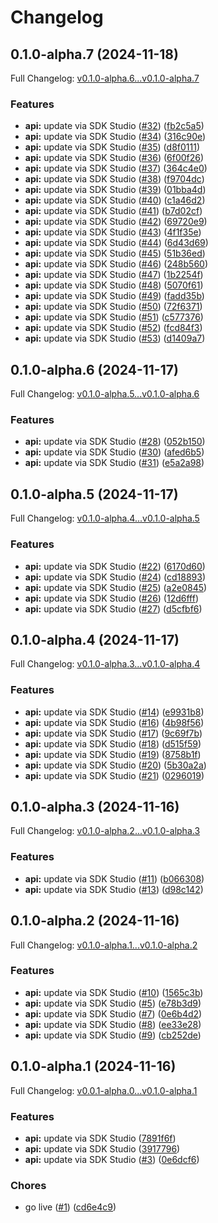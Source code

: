 # Changelog

## 0.1.0-alpha.7 (2024-11-18)

Full Changelog: [v0.1.0-alpha.6...v0.1.0-alpha.7](https://github.com/macanderson/tradesignals-python/compare/v0.1.0-alpha.6...v0.1.0-alpha.7)

### Features

* **api:** update via SDK Studio ([#32](https://github.com/macanderson/tradesignals-python/issues/32)) ([fb2c5a5](https://github.com/macanderson/tradesignals-python/commit/fb2c5a554710f4d33e8b5cc8a37ceeb88c9ef030))
* **api:** update via SDK Studio ([#34](https://github.com/macanderson/tradesignals-python/issues/34)) ([316c90e](https://github.com/macanderson/tradesignals-python/commit/316c90ed037c3ccaf2989759bb64b43800333a0b))
* **api:** update via SDK Studio ([#35](https://github.com/macanderson/tradesignals-python/issues/35)) ([d8f0111](https://github.com/macanderson/tradesignals-python/commit/d8f01118ac1db89e80fdc9383a294e1ab9fa12dd))
* **api:** update via SDK Studio ([#36](https://github.com/macanderson/tradesignals-python/issues/36)) ([6f00f26](https://github.com/macanderson/tradesignals-python/commit/6f00f2637fb7681c35f310ae2dc7d440e3c9920a))
* **api:** update via SDK Studio ([#37](https://github.com/macanderson/tradesignals-python/issues/37)) ([364c4e0](https://github.com/macanderson/tradesignals-python/commit/364c4e05375594308a9f3214faa807f0141c5aa5))
* **api:** update via SDK Studio ([#38](https://github.com/macanderson/tradesignals-python/issues/38)) ([f9704dc](https://github.com/macanderson/tradesignals-python/commit/f9704dccb322fa80ba79ef53c23a5b1c1bf899df))
* **api:** update via SDK Studio ([#39](https://github.com/macanderson/tradesignals-python/issues/39)) ([01bba4d](https://github.com/macanderson/tradesignals-python/commit/01bba4d6acb82a0d91af0f308ef93fe95dda8c8a))
* **api:** update via SDK Studio ([#40](https://github.com/macanderson/tradesignals-python/issues/40)) ([c1a46d2](https://github.com/macanderson/tradesignals-python/commit/c1a46d2ba80ebff3ec5ff5e7576b2f1ed13e38eb))
* **api:** update via SDK Studio ([#41](https://github.com/macanderson/tradesignals-python/issues/41)) ([b7d02cf](https://github.com/macanderson/tradesignals-python/commit/b7d02cfac28cffd8de9e759c9e4566295707ebcf))
* **api:** update via SDK Studio ([#42](https://github.com/macanderson/tradesignals-python/issues/42)) ([69720e9](https://github.com/macanderson/tradesignals-python/commit/69720e90399a36c580c186c38ebb79d5b32a6b21))
* **api:** update via SDK Studio ([#43](https://github.com/macanderson/tradesignals-python/issues/43)) ([4f1f35e](https://github.com/macanderson/tradesignals-python/commit/4f1f35e2f7d28aec6d62e1c4dc2a586d6b75b067))
* **api:** update via SDK Studio ([#44](https://github.com/macanderson/tradesignals-python/issues/44)) ([6d43d69](https://github.com/macanderson/tradesignals-python/commit/6d43d692befb3c9f2f59cc8a43603fa5c48086be))
* **api:** update via SDK Studio ([#45](https://github.com/macanderson/tradesignals-python/issues/45)) ([51b36ed](https://github.com/macanderson/tradesignals-python/commit/51b36edcc421f8dc12f42d2dabc50ad12d7963c3))
* **api:** update via SDK Studio ([#46](https://github.com/macanderson/tradesignals-python/issues/46)) ([248b560](https://github.com/macanderson/tradesignals-python/commit/248b56099ceb0b0afe13ebe710ab1aeeab4687ed))
* **api:** update via SDK Studio ([#47](https://github.com/macanderson/tradesignals-python/issues/47)) ([1b2254f](https://github.com/macanderson/tradesignals-python/commit/1b2254f973e8d5339ec3bdb96722d60d540ca46d))
* **api:** update via SDK Studio ([#48](https://github.com/macanderson/tradesignals-python/issues/48)) ([5070f61](https://github.com/macanderson/tradesignals-python/commit/5070f619b0caf3c21c09f1d32e60a2703fa0a62c))
* **api:** update via SDK Studio ([#49](https://github.com/macanderson/tradesignals-python/issues/49)) ([fadd35b](https://github.com/macanderson/tradesignals-python/commit/fadd35b6dedbe108ea79845d6f731f4795ffccf0))
* **api:** update via SDK Studio ([#50](https://github.com/macanderson/tradesignals-python/issues/50)) ([72f6371](https://github.com/macanderson/tradesignals-python/commit/72f63712438bd921d2f31e8129fbddab10f27817))
* **api:** update via SDK Studio ([#51](https://github.com/macanderson/tradesignals-python/issues/51)) ([c577376](https://github.com/macanderson/tradesignals-python/commit/c577376ec4cfbac486560ad2ea40a05eca21e158))
* **api:** update via SDK Studio ([#52](https://github.com/macanderson/tradesignals-python/issues/52)) ([fcd84f3](https://github.com/macanderson/tradesignals-python/commit/fcd84f3a01011376c37b52ae1495c7c89852efa3))
* **api:** update via SDK Studio ([#53](https://github.com/macanderson/tradesignals-python/issues/53)) ([d1409a7](https://github.com/macanderson/tradesignals-python/commit/d1409a7f470331808f8260e8356eb496caa56540))

## 0.1.0-alpha.6 (2024-11-17)

Full Changelog: [v0.1.0-alpha.5...v0.1.0-alpha.6](https://github.com/macanderson/tradesignals-python/compare/v0.1.0-alpha.5...v0.1.0-alpha.6)

### Features

* **api:** update via SDK Studio ([#28](https://github.com/macanderson/tradesignals-python/issues/28)) ([052b150](https://github.com/macanderson/tradesignals-python/commit/052b15044d4acb6d5d090b68d29e76608838fa82))
* **api:** update via SDK Studio ([#30](https://github.com/macanderson/tradesignals-python/issues/30)) ([afed6b5](https://github.com/macanderson/tradesignals-python/commit/afed6b5f5175f7cd484451685a0045951eed5726))
* **api:** update via SDK Studio ([#31](https://github.com/macanderson/tradesignals-python/issues/31)) ([e5a2a98](https://github.com/macanderson/tradesignals-python/commit/e5a2a987dc0d02c8528d6e9c75ea5351cc140bda))

## 0.1.0-alpha.5 (2024-11-17)

Full Changelog: [v0.1.0-alpha.4...v0.1.0-alpha.5](https://github.com/macanderson/tradesignals-python/compare/v0.1.0-alpha.4...v0.1.0-alpha.5)

### Features

* **api:** update via SDK Studio ([#22](https://github.com/macanderson/tradesignals-python/issues/22)) ([6170d60](https://github.com/macanderson/tradesignals-python/commit/6170d609f21d24d934dc904325ae429800531dbc))
* **api:** update via SDK Studio ([#24](https://github.com/macanderson/tradesignals-python/issues/24)) ([cd18893](https://github.com/macanderson/tradesignals-python/commit/cd18893aa36da77dfdeb49ee388490f3fc35ee1f))
* **api:** update via SDK Studio ([#25](https://github.com/macanderson/tradesignals-python/issues/25)) ([a2e0845](https://github.com/macanderson/tradesignals-python/commit/a2e084587dd8b26394cd4e4d1ed787a92c854d65))
* **api:** update via SDK Studio ([#26](https://github.com/macanderson/tradesignals-python/issues/26)) ([12d6fff](https://github.com/macanderson/tradesignals-python/commit/12d6fff1cab2724033d17375b2e7076099d95d12))
* **api:** update via SDK Studio ([#27](https://github.com/macanderson/tradesignals-python/issues/27)) ([d5cfbf6](https://github.com/macanderson/tradesignals-python/commit/d5cfbf6b9b450f49dc40fbfa6f653fc26e9faf81))

## 0.1.0-alpha.4 (2024-11-17)

Full Changelog: [v0.1.0-alpha.3...v0.1.0-alpha.4](https://github.com/macanderson/tradesignals-python/compare/v0.1.0-alpha.3...v0.1.0-alpha.4)

### Features

* **api:** update via SDK Studio ([#14](https://github.com/macanderson/tradesignals-python/issues/14)) ([e9931b8](https://github.com/macanderson/tradesignals-python/commit/e9931b81fe1b51fc3b87a4294c7817ff235964a8))
* **api:** update via SDK Studio ([#16](https://github.com/macanderson/tradesignals-python/issues/16)) ([4b98f56](https://github.com/macanderson/tradesignals-python/commit/4b98f56c26d7bbf5c280ad2c49c564432db7c76c))
* **api:** update via SDK Studio ([#17](https://github.com/macanderson/tradesignals-python/issues/17)) ([9c69f7b](https://github.com/macanderson/tradesignals-python/commit/9c69f7bb31c515155be9df1e0cb1b5ad2ca3a9ae))
* **api:** update via SDK Studio ([#18](https://github.com/macanderson/tradesignals-python/issues/18)) ([d515f59](https://github.com/macanderson/tradesignals-python/commit/d515f59cbf87f51869184c272906325f5f341ede))
* **api:** update via SDK Studio ([#19](https://github.com/macanderson/tradesignals-python/issues/19)) ([8758b1f](https://github.com/macanderson/tradesignals-python/commit/8758b1f792438ff98905166dc07cec85828f9d5c))
* **api:** update via SDK Studio ([#20](https://github.com/macanderson/tradesignals-python/issues/20)) ([5b30a2a](https://github.com/macanderson/tradesignals-python/commit/5b30a2a18fd17f93a02f4f195f5cb6fb881e7cae))
* **api:** update via SDK Studio ([#21](https://github.com/macanderson/tradesignals-python/issues/21)) ([0296019](https://github.com/macanderson/tradesignals-python/commit/029601973f8d847128b5e9a4df9eeb21d8409eca))

## 0.1.0-alpha.3 (2024-11-16)

Full Changelog: [v0.1.0-alpha.2...v0.1.0-alpha.3](https://github.com/macanderson/tradesignals-python/compare/v0.1.0-alpha.2...v0.1.0-alpha.3)

### Features

* **api:** update via SDK Studio ([#11](https://github.com/macanderson/tradesignals-python/issues/11)) ([b066308](https://github.com/macanderson/tradesignals-python/commit/b066308ce207a36894b158c314678cf1949bd54d))
* **api:** update via SDK Studio ([#13](https://github.com/macanderson/tradesignals-python/issues/13)) ([d98c142](https://github.com/macanderson/tradesignals-python/commit/d98c142f9191a7bf57b922737e58f37198ea7170))

## 0.1.0-alpha.2 (2024-11-16)

Full Changelog: [v0.1.0-alpha.1...v0.1.0-alpha.2](https://github.com/macanderson/tradesignals-python/compare/v0.1.0-alpha.1...v0.1.0-alpha.2)

### Features

* **api:** update via SDK Studio ([#10](https://github.com/macanderson/tradesignals-python/issues/10)) ([1565c3b](https://github.com/macanderson/tradesignals-python/commit/1565c3b71f5b9f1b3cae7cca039e521ffb28047c))
* **api:** update via SDK Studio ([#5](https://github.com/macanderson/tradesignals-python/issues/5)) ([e78b3d9](https://github.com/macanderson/tradesignals-python/commit/e78b3d95bb0fa4dfda12b05d88585b7805f7d827))
* **api:** update via SDK Studio ([#7](https://github.com/macanderson/tradesignals-python/issues/7)) ([0e6b4d2](https://github.com/macanderson/tradesignals-python/commit/0e6b4d2e804d6fe173e14579db7e4e9cd14aff06))
* **api:** update via SDK Studio ([#8](https://github.com/macanderson/tradesignals-python/issues/8)) ([ee33e28](https://github.com/macanderson/tradesignals-python/commit/ee33e280e967a75dbe507892d66053117a17220e))
* **api:** update via SDK Studio ([#9](https://github.com/macanderson/tradesignals-python/issues/9)) ([cb252de](https://github.com/macanderson/tradesignals-python/commit/cb252de853105f0aa9c098a3d14ac51b02726dd0))

## 0.1.0-alpha.1 (2024-11-16)

Full Changelog: [v0.0.1-alpha.0...v0.1.0-alpha.1](https://github.com/macanderson/tradesignals-python/compare/v0.0.1-alpha.0...v0.1.0-alpha.1)

### Features

* **api:** update via SDK Studio ([7891f6f](https://github.com/macanderson/tradesignals-python/commit/7891f6f3a9055bbc5a5e59b2c68ce9a7945f98bf))
* **api:** update via SDK Studio ([3917796](https://github.com/macanderson/tradesignals-python/commit/39177967966f00037f1134f31cca0551c7f21590))
* **api:** update via SDK Studio ([#3](https://github.com/macanderson/tradesignals-python/issues/3)) ([0e6dcf6](https://github.com/macanderson/tradesignals-python/commit/0e6dcf6c6730b8a603d7ffd9ecc2bdff45bf48c4))


### Chores

* go live ([#1](https://github.com/macanderson/tradesignals-python/issues/1)) ([cd6e4c9](https://github.com/macanderson/tradesignals-python/commit/cd6e4c9312803f19815424753f90452ac6670587))
